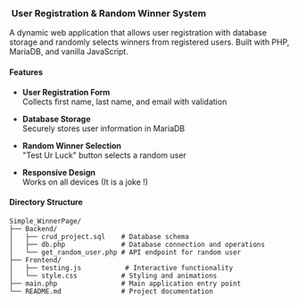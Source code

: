 ###  User Registration & Random Winner System

A dynamic web application that allows user registration with database storage and randomly selects winners from registered users. Built with PHP, MariaDB, and vanilla JavaScript.

#### Features

- **User Registration Form**  
    Collects first name, last name, and email with validation
    
- **Database Storage**  
    Securely stores user information in MariaDB
    
- **Random Winner Selection**  
    "Test Ur Luck" button selects a random user
    
- **Responsive Design**  
    Works on all devices (It is a joke !)

#### Directory Structure

```
Simple_WinnerPage/
├── Backend/
│   ├── crud_project.sql    # Database schema
│   ├── db.php              # Database connection and operations
│   └── get_random_user.php # API endpoint for random user
├── Frontend/
│   ├── testing.js           # Interactive functionality
│   └── style.css           # Styling and animations
├── main.php                # Main application entry point
└── README.md               # Project documentation
```
